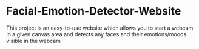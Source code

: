 # Facial-Emotion-Detector-Website
This project is an easy-to-use website which allows you to start a webcam in a given canvas area and detects any faces and their emotions/moods visible in the webcam
